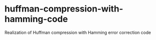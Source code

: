 huffman-compression-with-hamming-code
=====================================

Realization of Huffman compression with Hamming error correction code
